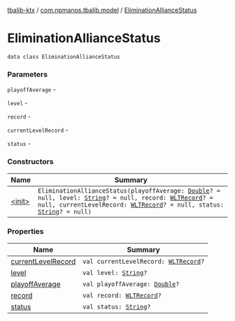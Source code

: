 [tbalib-ktx](../../index.md) / [com.npmanos.tbalib.model](../index.md) / [EliminationAllianceStatus](./index.md)

# EliminationAllianceStatus

`data class EliminationAllianceStatus`

### Parameters

`playoffAverage` -

`level` -

`record` -

`currentLevelRecord` -

`status` -

### Constructors

| Name | Summary |
|---|---|
| [&lt;init&gt;](-init-.md) | `EliminationAllianceStatus(playoffAverage: `[`Double`](https://kotlinlang.org/api/latest/jvm/stdlib/kotlin/-double/index.html)`? = null, level: `[`String`](https://kotlinlang.org/api/latest/jvm/stdlib/kotlin/-string/index.html)`? = null, record: `[`WLTRecord`](../-w-l-t-record/index.md)`? = null, currentLevelRecord: `[`WLTRecord`](../-w-l-t-record/index.md)`? = null, status: `[`String`](https://kotlinlang.org/api/latest/jvm/stdlib/kotlin/-string/index.html)`? = null)` |

### Properties

| Name | Summary |
|---|---|
| [currentLevelRecord](current-level-record.md) | `val currentLevelRecord: `[`WLTRecord`](../-w-l-t-record/index.md)`?` |
| [level](level.md) | `val level: `[`String`](https://kotlinlang.org/api/latest/jvm/stdlib/kotlin/-string/index.html)`?` |
| [playoffAverage](playoff-average.md) | `val playoffAverage: `[`Double`](https://kotlinlang.org/api/latest/jvm/stdlib/kotlin/-double/index.html)`?` |
| [record](record.md) | `val record: `[`WLTRecord`](../-w-l-t-record/index.md)`?` |
| [status](status.md) | `val status: `[`String`](https://kotlinlang.org/api/latest/jvm/stdlib/kotlin/-string/index.html)`?` |
